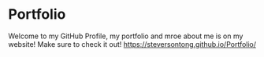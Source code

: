 # Portfolio

Welcome to my GitHub Profile, my portfolio and mroe about me is on my website!
Make sure to check it out! https://steversontong.github.io/Portfolio/